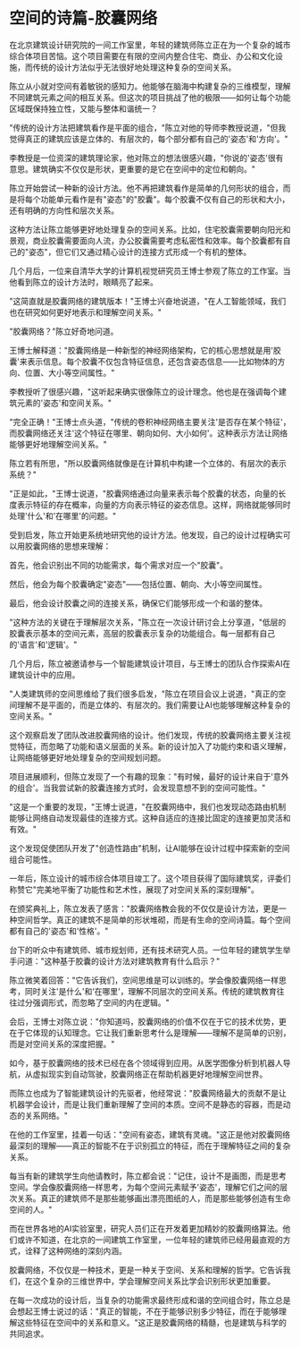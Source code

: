 # 空间的诗篇-胶囊网络

在北京建筑设计研究院的一间工作室里，年轻的建筑师陈立正在为一个复杂的城市综合体项目苦恼。这个项目需要在有限的空间内整合住宅、商业、办公和文化设施，而传统的设计方法似乎无法很好地处理这种复杂的空间关系。

陈立从小就对空间有着敏锐的感知力。他能够在脑海中构建复杂的三维模型，理解不同建筑元素之间的相互关系。但这次的项目挑战了他的极限——如何让每个功能区域既保持独立性，又能与整体和谐统一？

"传统的设计方法把建筑看作是平面的组合，"陈立对他的导师李教授说道，"但我觉得真正的建筑应该是立体的、有层次的，每个部分都有自己的'姿态'和'方向'。"

李教授是一位资深的建筑理论家，他对陈立的想法很感兴趣，"你说的'姿态'很有意思。建筑确实不仅仅是形状，更重要的是它在空间中的定位和朝向。"

陈立开始尝试一种新的设计方法。他不再把建筑看作是简单的几何形状的组合，而是将每个功能单元看作是有"姿态"的"胶囊"。每个胶囊不仅有自己的形状和大小，还有明确的方向性和层次关系。

这种方法让陈立能够更好地处理复杂的空间关系。比如，住宅胶囊需要朝向阳光和景观，商业胶囊需要面向人流，办公胶囊需要考虑私密性和效率。每个胶囊都有自己的"姿态"，但它们又通过精心设计的连接方式形成一个有机的整体。

几个月后，一位来自清华大学的计算机视觉研究员王博士参观了陈立的工作室。当他看到陈立的设计方法时，眼睛亮了起来。

"这简直就是胶囊网络的建筑版本！"王博士兴奋地说道，"在人工智能领域，我们也在研究如何更好地表示和理解空间关系。"

"胶囊网络？"陈立好奇地问道。

王博士解释道："胶囊网络是一种新型的神经网络架构，它的核心思想就是用'胶囊'来表示信息。每个胶囊不仅包含特征信息，还包含姿态信息——比如物体的方向、位置、大小等空间属性。"

李教授听了很感兴趣，"这听起来确实很像陈立的设计理念。他也是在强调每个建筑元素的'姿态'和空间关系。"

"完全正确！"王博士点头道，"传统的卷积神经网络主要关注'是否存在某个特征'，而胶囊网络还关注'这个特征在哪里、朝向如何、大小如何'。这种表示方法让网络能够更好地理解空间关系。"

陈立若有所思，"所以胶囊网络就像是在计算机中构建一个立体的、有层次的表示系统？"

"正是如此，"王博士说道，"胶囊网络通过向量来表示每个胶囊的状态，向量的长度表示特征的存在概率，向量的方向表示特征的姿态信息。这样，网络就能够同时处理'什么'和'在哪里'的问题。"

受到启发，陈立开始更系统地研究他的设计方法。他发现，自己的设计过程确实可以用胶囊网络的思想来理解：

首先，他会识别出不同的功能需求，每个需求对应一个"胶囊"。

然后，他会为每个胶囊确定"姿态"——包括位置、朝向、大小等空间属性。

最后，他会设计胶囊之间的连接关系，确保它们能够形成一个和谐的整体。

"这种方法的关键在于理解层次关系，"陈立在一次设计研讨会上分享道，"低层的胶囊表示基本的空间元素，高层的胶囊表示复杂的功能组合。每一层都有自己的'语言'和'逻辑'。"

几个月后，陈立被邀请参与一个智能建筑设计项目，与王博士的团队合作探索AI在建筑设计中的应用。

"人类建筑师的空间思维给了我们很多启发，"陈立在项目会议上说道，"真正的空间理解不是平面的，而是立体的、有层次的。我们需要让AI也能够理解这种复杂的空间关系。"

这个观察启发了团队改进胶囊网络的设计。他们发现，传统的胶囊网络主要关注视觉特征，而忽略了功能和语义层面的关系。新的设计加入了功能约束和语义理解，让网络能够更好地处理复杂的空间规划问题。

项目进展顺利，但陈立发现了一个有趣的现象："有时候，最好的设计来自于'意外的组合'。当我尝试新的胶囊连接方式时，会发现意想不到的空间可能性。"

"这是一个重要的发现，"王博士说道，"在胶囊网络中，我们也发现动态路由机制能够让网络自动发现最佳的连接方式。这种自适应的连接比固定的连接更加灵活和有效。"

这个发现促使团队开发了"创造性路由"机制，让AI能够在设计过程中探索新的空间组合可能性。

一年后，陈立设计的城市综合体项目竣工了。这个项目获得了国际建筑奖，评委们称赞它"完美地平衡了功能性和艺术性，展现了对空间关系的深刻理解"。

在颁奖典礼上，陈立发表了感言："胶囊网络教会我的不仅仅是设计方法，更是一种空间哲学。真正的建筑不是简单的形状堆砌，而是有生命的空间诗篇。每个空间都有自己的'姿态'和'性格'。"

台下的听众中有建筑师、城市规划师，还有技术研究人员。一位年轻的建筑学生举手问道："这种基于胶囊的设计方法对建筑教育有什么启示？"

陈立微笑着回答："它告诉我们，空间思维是可以训练的。学会像胶囊网络一样思考，同时关注'是什么'和'在哪里'，理解不同层次的空间关系。传统的建筑教育往往过分强调形式，而忽略了空间的内在逻辑。"

会后，王博士对陈立说："你知道吗，胶囊网络的价值不仅在于它的技术优势，更在于它体现的认知理念。它让我们重新思考什么是理解——理解不是简单的识别，而是对空间关系的深度把握。"

如今，基于胶囊网络的技术已经在各个领域得到应用。从医学图像分析到机器人导航，从虚拟现实到自动驾驶，胶囊网络正在帮助机器更好地理解空间世界。

而陈立也成为了智能建筑设计的先驱者，他经常说："胶囊网络最大的贡献不是让机器学会设计，而是让我们重新理解了空间的本质。空间不是静态的容器，而是动态的关系网络。"

在他的工作室里，挂着一句话："空间有姿态，建筑有灵魂。"这正是他对胶囊网络最深刻的理解——真正的智能不在于识别孤立的特征，而在于理解特征之间的复杂关系。

每当有新的建筑学生向他请教时，陈立都会说："记住，设计不是画图，而是思考空间。学会像胶囊网络一样思考，为每个空间元素赋予'姿态'，理解它们之间的层次关系。真正的建筑师不是那些能够画出漂亮图纸的人，而是那些能够创造有生命空间的人。"

而在世界各地的AI实验室里，研究人员们正在开发着更加精妙的胶囊网络算法。他们或许不知道，在北京的一间建筑工作室里，一位年轻的建筑师已经用最直观的方式，诠释了这种网络的深刻内涵。

胶囊网络，不仅仅是一种技术，更是一种关于空间、关系和理解的哲学。它告诉我们，在这个复杂的三维世界中，学会理解空间关系比学会识别形状更加重要。

在每一次成功的设计后，当复杂的功能需求最终形成和谐的空间组合时，陈立总是会想起王博士说过的话："真正的智能，不在于能够识别多少特征，而在于能够理解这些特征在空间中的关系和意义。"这正是胶囊网络的精髓，也是建筑与科学的共同追求。 